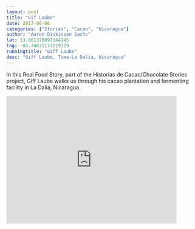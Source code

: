 ```yaml
---
layout: post
title: "Gif Laube"
date: 2017-06-06
categories: ["Stories", "Cacao", "Nicaragua"]
author: "Aaron Dickinson Sachs"
lat: 13.061370097344145
lng: -85.74871177219119
runningtitle: "Giff Laube"
desc: "Giff Laube, Tuma-La Dalia, Nicaragua"
---
```


In this Real Food Story, part of the Historias de Cacao/Chocolate Stories project, Giff Laube walks us through his cacao plantation and fermenting facility in La Dalia, Nicaragua.

<iframe src="https://archive.org/embed/giff_HCCS" width="448" height="336" frameborder="0" webkitallowfullscreen="true" mozallowfullscreen="true" allowfullscreen></iframe>
 
